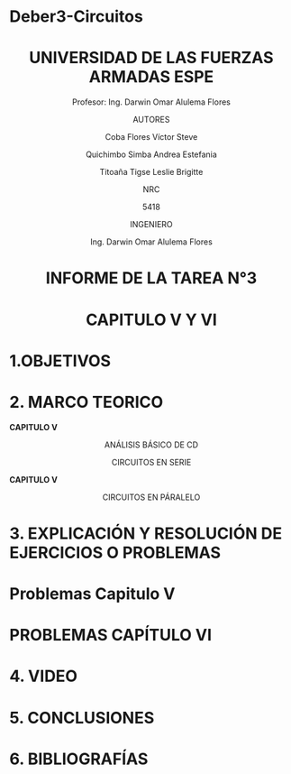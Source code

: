 # Deber3-Circuitos

<div align="center">

# UNIVERSIDAD DE LAS FUERZAS ARMADAS ESPE

Profesor: Ing. Darwin Omar Alulema Flores

AUTORES

Coba Flores Víctor Steve

Quichimbo Simba Andrea Estefania

Titoaña Tigse Leslie Brigitte

NRC
  
5418

INGENIERO

Ing. Darwin Omar Alulema Flores

# INFORME DE LA TAREA N°3

# CAPITULO V Y VI 
  
</div>

# 1.OBJETIVOS

# 2. MARCO TEORICO

**CAPITULO V**

<div align="center">
  
ANÁLISIS BÁSICO DE CD

CIRCUITOS EN SERIE

</div>
 
**CAPITULO V**

<div align="center">

CIRCUITOS EN PÁRALELO
  
</div>

# **3. EXPLICACIÓN Y RESOLUCIÓN DE EJERCICIOS O PROBLEMAS**

# Problemas Capitulo  V

#  PROBLEMAS CAPÍTULO VI

# 4. VIDEO

# 5. CONCLUSIONES

# 6. BIBLIOGRAFÍAS

